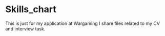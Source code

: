 # Skills_chart
This is just for my application at Wargaming
I share files related to my CV and interview task.

